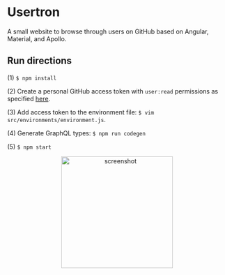 # Usertron

A small website to browse through users on GitHub based on Angular, Material, and Apollo.

## Run directions

(1) `$ npm install`

(2) Create a personal GitHub access token with `user:read` permissions as specified [here](https://help.github.com/articles/creating-a-personal-access-token-for-the-command-line/).

(3) Add access token to the environment file: `$ vim src/environments/environment.js`.

(4) Generate GraphQL types: `$ npm run codegen`

(5) `$ npm start`


<p align="center"><img src="https://user-images.githubusercontent.com/7648874/50046753-90e4ca00-00e3-11e9-91d6-4ae545fdf886.png" alt="screenshot" width="256px"></p>
